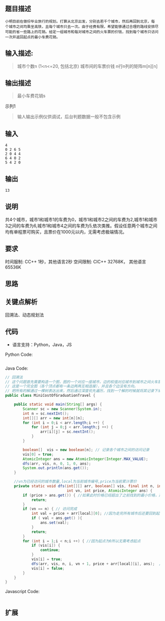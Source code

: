 ## 题目描述
```
小明目前在做份毕业旅行的规划。打算从北京出发，分别去若千个城市，然后再回到北京，每
个城市之间均乘坐高铁，且每个城市只去一次。由于经费有限，希望能够通过合理的路线安排尽
可能的省一些路上的花销。给定一组城市和每对城市之间的火车票的价钱，找到每个城市只访问
一次并返回起点的最小车费花销。
```
## 输入描述:
> 城市个数n (1<n<=20, 包括北京)
> 城市间的车票价钱 n行n列的矩阵m[n][n]

## 输出描述
> 最小车费花销s

示列1
> 输人输出示例仪供调试，后台判题数据一般不包含示例

## 输入
```
4
0 2 6 5
2 0 4 4
6 4 0 2
5 4 2 0
```

## 输出
```
13
```

## 说明
共4个城市，城市1和城市1的车费为0，城市1和城市2之间的车费为2,城市1和城市3之间的车费为6,城市1和城市4之间的车费为5,依次类推。假设任意两个城市之间均有单程票可购买，且票价在1000元以内，无需考虑极端情况。

## 要求
时间服制: CC++ 1秒，其他语言2秒
空间限制: CIC++ 32768K， 其他语言65536K

## 思路


## 关键点解析
回溯法、动态规划法

## 代码

- 语言支持：Python，Java，JS

Python Code:

```python

```

Java Code:

```java
// 回溯法
// 这个问题首先需要构造一个图，图的一个对应一座城市，边的权值对应城市到城市之间火车票价格，根据题目描述，
// 这是一个完全图（各个顶点都有一条边两两互相连接），并且各个边没有方向。
// 把所有的解通过一棵树表达出来，然后通过深度优先遍历，找到一个解的时候就将其记录下来，最后输出最小的解即可。
public class MiniCostOfGraduationTravel {

    public static void main(String[] args) {
        Scanner sc = new Scanner(System.in);
        int n = sc.nextInt();
        int[][] arr = new int[n][n];
        for (int i = 0;i < arr.length;i ++) {
            for (int j = 0;j < arr.length;j ++) {
                arr[i][j] = sc.nextInt();
            }
        }

        boolean[]  vis = new boolean[n]; // 记录各个城市之间的访问记录
        vis[0] = true;
        AtomicInteger ans = new AtomicInteger(Integer.MAX_VALUE);
        dfs(arr, vis, n, 0, 1, 0, ans);
        System.out.println(ans.get());
    }

    //vn为已经访问的城市数量,local为当前城市编号,price为当前累计票价
    private static void dfs(int[][] arr, boolean[] vis, final int n, int local,
                            int vn, int price, AtomicInteger ans) {
        if (price > ans.get()) { //如果此时价格已经超出了之前找到的最小价格，那么进行剪支操作
            return;
        }
        if (vn == n) { // 访问完成
            int val = price + arr[local][0]; //因为走完所有城市后还要回到起点所以加上arr[local][0]
            if ( val < ans.get() ){
                ans.set(val);
            }
            return;
        }
        for (int i = 1;i < n;i ++) { //因为起点为0所以无需考虑起点
            if (vis[i]) {
                continue;
            }
            vis[i] = true;
            dfs(arr, vis, n, i, vn + 1, price + arr[local][i], ans);  //继续遍历
            vis[i] = false;
        }
    }
}

```

Javascript Code:

```js

```

## 扩展

